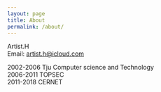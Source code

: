 ```yaml
---
layout: page
title: About
permalink: /about/
---
```


Artist.H    
Email: artist.h@icloud.com  

2002-2006 	Tju Computer science and Technology<br> 
2006-2011	TOPSEC<br>
2011-2018	CERNET  
